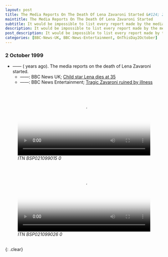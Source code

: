 ```yaml
---
layout: post
title: The Media Reports On The Death Of Lena Zavaroni Started &#124; 2 October 1999
maintitle: The Media Reports On The Death Of Lena Zavaroni Started
subtitle: It would be impossible to list every report made by the media so I have only added a few.
description: It would be impossible to list every report made by the media so I have only added a few.
post_description: It would be impossible to list every report made by the media so I have only added a few.
categories: [BBC-News-UK, BBC-News-Entertainment, OnThisDay2October]
---
```


### 2 October 1999
* —— (<span id="age1"></span> years ago). The media reports on the death of Lena Zavaroni started.
   * ——: BBC News UK; [Child star Lena dies at 35](http://news.bbc.co.uk/1/hi/uk/463512.stm)
   * ——: BBC News Entertainment; [Tragic Zavaroni ruined by illness](http://news.bbc.co.uk/1/hi/entertainment/463549.stm)

<figure class="fig1">
<video src="/assets/media/LENA-ZAVARONI-DIES-Archive-Footage-ITN-Source-BSP021099015-0.mp4" width="100%" poster="/assets/images/thumbnails/LENA-ZAVARONI-DIES-Archive-Footage-ITN-Source-BSP021099015-0.png" controls controlsList="nodownload"><p>If you are reading this, it is because your browser does not support the HTML5 video element.</p></video>
<figcaption>
<cite>ITN BSP021099015 0</cite>
</figcaption>
</figure>

<figure class="fig2">
<video src="/assets/media/LENA-ZAVARONI-DIES-Archive-Footage-ITN-Source-BSP021099026-0.mp4" width="100%" poster="/assets/images/thumbnails/LENA-ZAVARONI-DIES-Archive-Footage-ITN-Source-BSP021099026-0.png" controls controlsList="nodownload"><p>If you are reading this, it is because your browser does not support the HTML5 video element.</p></video>
<figcaption>
<cite>ITN BSP021099026 0</cite>
</figcaption>
</figure>

<br />{: .clear}

<script> var dob = '19991002'; var year = Number(dob.substr(0, 4)); var month = Number(dob.substr(4, 2)) - 1; var day = Number(dob.substr(6, 2)); var today = new Date(); var age1 = today.getFullYear() - year; if (today.getMonth() < month || (today.getMonth() == month && today.getDate() < day)) { age1--; } document.getElementById("age1").innerHTML=age1; </script>


